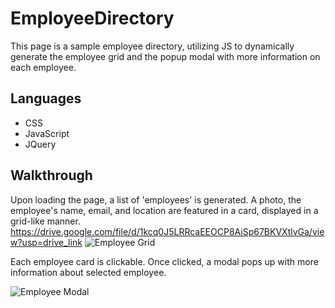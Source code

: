 # EmployeeDirectory
This page is a sample employee directory, utilizing JS to dynamically generate the employee grid and the popup modal with more information on each employee.

## Languages
- CSS
- JavaScript
- JQuery

## Walkthrough
Upon loading the page, a list of 'employees' is generated. A photo, the employee's name, email, and location are featured in a card, displayed in a grid-like manner. 
https://drive.google.com/file/d/1kcq0J5LRRcaEEOCP8AiSp67BKVXtlvGa/view?usp=drive_link
![Employee Grid](https://drive.google.com/uc?id=1kcq0J5LRRcaEEOCP8AiSp67BKVXtlvGa&sz=w600)


Each employee card is clickable. Once clicked, a modal pops up with more information about selected employee.

![Employee Modal](https://drive.google.com/uc?id=1kcq0J5LRRcaEEOCP8AiSp67BKVXtlvGa&sz=600)


